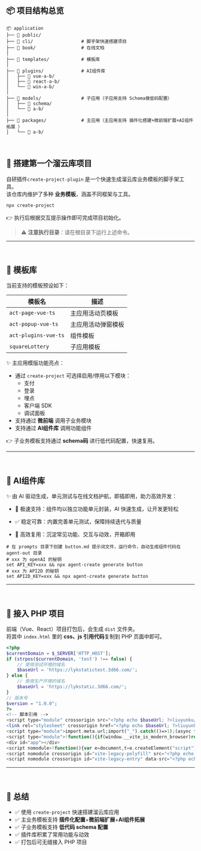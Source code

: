 ## 📦 项目结构总览
```plaintext
📦 application
├── 📂 public/               
├── 📂 cli/                  # 脚手架快速搭建项目
├── 📂 book/                 # 在线文档
│
├── 📂 templates/            # 模板库
│
├── 📂 plugins/              # AI组件库
│   ├── 📂 vue-a-b/          
│   ├── 📂 react-a-b/        
│   └── 📂 win-a-b/          
│
├── 📂 models/               # 子应用（子应用支持 Schema做低码配置）
│   ├── 📂 schema/           
│   └── 📂 a-b/              
│
├── 📂 packages/             # 主应用（主应用支持 插件化搭建+微前端扩展+AI组件拓展 ）
│   └── 📂 a-b/              
```
<br>

## 🚀 搭建第一个溜云库项目
自研插件`create-project-plugin` 是一个快速生成溜云库业务模板的脚手架工具。  
该仓库内维护了多种 **业务模板**，涵盖不同框架与工具。

```bash
npx create-project
```

👉 执行后根据交互提示操作即可完成项目初始化。

> ⚠️ **注意执行目录**：请在根目录下运行上述命令。

---

<br>

## 🧩 模板库

当前支持的模板预设如下：

| 模板名              | 描述        |
|------------------|-----------|
| `act-page-vue-ts`    | 主应用活动页模板  |
| `act-popup-vue-ts`   | 主应用活动弹窗模板 |
| `act-plugins-vue-ts` | 组件模板      |
| `squareLottery`  | 子应用模板     |

✨ 主应用模版功能亮点：
- 通过 `create-project` 可选择启用/停用以下模块：
    - 支付
    - 登录
    - 埋点
    - 客户端 SDK
    - 调试面板
- 支持通过 **微前端** 调用子业务模块
- 支持通过 **AI组件库** 调用功能组件

👉 子业务模板支持通过 **schema码** 进行低代码配置，快速复用。

---

<br>

## 🔌 AI组件库
✨ 由 AI 驱动生成，单元测试与在线文档护航，即插即用，助力高效开发：

- 🔗 极速支持：组件均以独立功能单元封装，AI 快速生成，让开发更轻松

- ✅ 稳定可靠：内置完善单元测试，保障持续迭代与质量

- 🚀 高效复用：沉淀常见功能、交互与动效，开箱即用

```shell
# 在 prompts 目录下创建 button.md 提示词文件，运行命令，自动生成组件代码在 agent-out 目录 
# xxx 为 openAI 的秘钥
set API_KEY=xxx && npx agent-create generate button
# xxx 为 API2D 的秘钥
set API2D_KEY=xxx && npx agent-create generate button
```

---

<br>

## 🐘 接入 PHP 项目

前端（Vue、React）项目打包后，会生成 `dist` 文件夹。  
将其中 `index.html` 里的 **css、js 引用代码**复制到 PHP 页面中即可。

```php
<?php
$currentDomain = $_SERVER['HTTP_HOST'];
if (strpos($currentDomain, 'test') !== false) {
    // 使用测试环境的域名
    $baseUrl = 'https://lykstatictest.3d66.com/';
} else {
    // 使用生产环境的域名
    $baseUrl = 'https://lykstatic.3d66.com/';
}
// 版本号
$version = "1.0.0";
?>
<!-- 脚本引用 -->
<script type="module" crossorigin src="<?php echo $baseUrl; ?>liuyunku/application/packages/recharge/dist/assets/index.js?v=<?php echo $version; ?>"></script>
<link rel="stylesheet" crossorigin href="<?php echo $baseUrl; ?>liuyunku/application/packages/recharge/dist/assets/index.css?v=<?php echo $version; ?>">
<script type="module">import.meta.url;import("_").catch(()=>1);(async function*(){})().next();if(location.protocol!="file:"){window.__vite_is_modern_browser=true}</script>
<script type="module">!function(){if(window.__vite_is_modern_browser)return;console.warn("vite: loading legacy chunks, syntax error above and the same error below should be ignored");var e=document.getElementById("vite-legacy-polyfill"),n=document.createElement("script");n.src=e.src,n.onload=function(){System.import(document.getElementById('vite-legacy-entry').getAttribute('data-src'))},document.body.appendChild(n)}();</script>
<div id="app"></div>
<script nomodule>!function(){var e=document,t=e.createElement("script");if(!("noModule"in t)&&"onbeforeload"in t){var n=!1;e.addEventListener("beforeload",(function(e){if(e.target===t)n=!0;else if(!e.target.hasAttribute("nomodule")||!n)return;e.preventDefault()}),!0),t.type="module",t.src=".",e.head.appendChild(t),t.remove()}}();</script>
<script nomodule crossorigin id="vite-legacy-polyfill" src="<?php echo $baseUrl; ?>liuyunku/application/packages/recharge/dist/assets/polyfills-legacy.js?v=<?php echo $version; ?>"></script>
<script nomodule crossorigin id="vite-legacy-entry" data-src="<?php echo $baseUrl; ?>liuyunku/application/packages/recharge/dist/assets/index-legacy.js?v=<?php echo $version; ?>">System.import(document.getElementById('vite-legacy-entry').getAttribute('data-src'))</script>
```

---

<br>

## 🎯 总结

- ✅ 使用 `create-project` 快速搭建溜云库应用
- ✅ 主业务模板支持 **插件化配置**+**微前端扩展**+**AI组件拓展**
- ✅ 子业务模板支持 **低代码 schema 配置**
- ✅ 插件库积累了常用功能与动效
- ✅ 打包后可无缝接入 PHP 项目  
